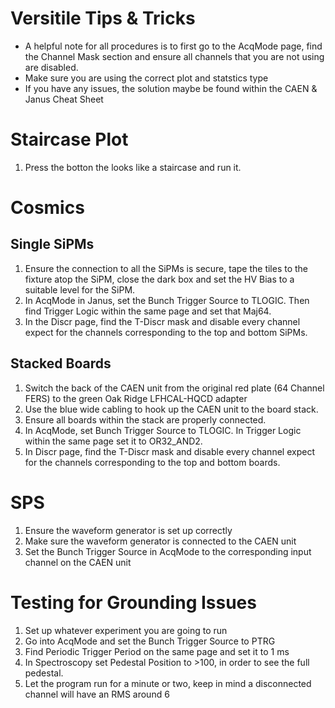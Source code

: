 # Versitile Tips & Tricks
- A helpful note for all procedures is to first go to the AcqMode page, find the Channel Mask section and ensure all channels that you are not using are disabled.
- Make sure you are using the correct plot and statstics type
- If you have any issues, the solution maybe be found within the CAEN & Janus Cheat Sheet

# Staircase Plot
1. Press the botton the looks like a staircase and run it.

# Cosmics

## Single SiPMs
1. Ensure the connection to all the SiPMs is secure, tape the tiles to the fixture atop the SiPM, close the dark box and set the HV Bias to a suitable level for the SiPM. 
2. In AcqMode in Janus, set the Bunch Trigger Source to TLOGIC. Then find Trigger Logic within the same page and set that Maj64.
3. In the Discr page, find the T-Discr mask and disable every channel expect for the channels corresponding to the top and bottom SiPMs. 

## Stacked Boards
1. Switch the back of the CAEN unit from the original red plate (64 Channel FERS) to the green Oak Ridge LFHCAL-HQCD adapter 
2. Use the blue wide cabling to hook up the CAEN unit to the board stack.
3. Ensure all boards within the stack are properly connected. 
4. In AcqMode, set Bunch Trigger Source to TLOGIC. In Trigger Logic within the same page set it to OR32_AND2.
5. In Discr page, find the T-Discr mask and disable every channel expect for the channels corresponding to the top and bottom boards.

# SPS
1. Ensure the waveform generator is set up correctly 
2. Make sure the waveform generator is connected to the CAEN unit
3. Set the Bunch Trigger Source in AcqMode to the corresponding input channel on the CAEN unit 

# Testing for Grounding Issues
1. Set up whatever experiment you are going to run 
2. Go into AcqMode and set the Bunch Trigger Source to PTRG
3. Find Periodic Trigger Period on the same page and set it to 1 ms
3. In Spectroscopy set Pedestal Position to >100, in order to see the full pedestal. 
4. Let the program run for a minute or two, keep in mind a disconnected channel will have an RMS around 6
